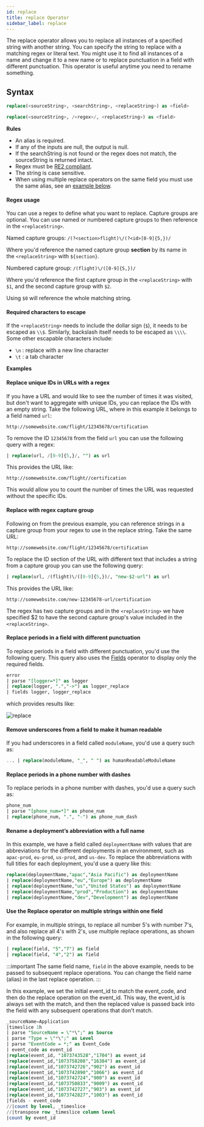 ```yaml
---
id: replace
title: replace Operator
sidebar_label: replace
---
```




The replace operator allows you to replace all instances of a specified string with another string. You can specify the string to replace with a matching regex or literal text. You might use it to find all instances of a name and change it to a new name or to replace punctuation in a field with different punctuation. This operator is useful anytime you need to rename something.


## Syntax

```sql
replace(<sourceString>, <searchString>, <replaceString>) as <field>
```

```sql
replace(<sourceString>, /<regex>/, <replaceString>) as <field>
```

**Rules**

* An alias is required.
* If any of the inputs are null, the output is null.
* If the searchString is not found or the regex does not match, the sourceString is returned intact.
* Regex must be [RE2 compliant](https://github.com/google/re2/wiki/Syntax).
* The string is case sensitive.
* When using multiple replace operators on the same field you must use the same alias, see an [example below](#use-the-replace-operator-on-multiple-strings-within-one-field).

#### Regex usage

You can use a regex to define what you want to replace. Capture groups are optional. You can use named or numbered capture groups to then reference in the `<replaceString>`.

Named capture groups: `/(?<section>flight)\/(?<id>[0-9]{5,})/`

Where you'd reference the named capture group **section** by its name in the `<replaceString>` with `${section}`.

Numbered capture group: `/(flight)\/([0-9]{5,})/`

Where you'd reference the first capture group in the `<replaceString>` with `$1`, and the second capture group with `$2`.

Using `$0` will reference the whole matching string.

#### Required characters to escape

If the `<replaceString>` needs to include the dollar sign (`$`), it needs to be escaped as `\\$`. Similarly, backslash itself needs to be escaped as `\\\\`. Some other escapable characters include:

* `\n` : replace with a new line character
* `\t` : a tab character

**Examples**

#### Replace unique IDs in URLs with a regex

If you have a URL and would like to see the number of times it was visited, but don't want to aggregate with unique IDs, you can replace the IDs with an empty string. Take the following URL, where in this example it belongs to a field named `url`:

`http://somewebsite.com/flight/12345678/certification`

To remove the ID `12345678` from the field `url` you can use the following query with a regex:

```sql
| replace(url, /[0-9]{5,}/, "") as url
```

This provides the URL like:

`http://somewebsite.com/flight//certification`

This would allow you to count the number of times the URL was requested without the specific IDs.

#### Replace with regex capture group

Following on from the previous example, you can reference strings in a capture group from your regex to use in the replace string. Take the same URL:

`http://somewebsite.com/flight/12345678/certification`

To replace the ID section of the URL with different text that includes a string from a capture group you can use the following query:

```sql
| replace(url, /(flight)\/([0-9]{5,})/, "new-$2-url") as url
```

This provides the URL like:

`http://somewebsite.com/new-12345678-url/certification`

The regex has two capture groups and in the `<replaceString>` we have specified $2 to have the second capture group's value included in the `<replaceString>`.

#### Replace periods in a field with different punctuation

To replace periods in a field with different punctuation, you'd use the following query. This query also uses the [Fields](#fields-operator) operator to display only the required fields.

```sql
error
| parse "[logger=*]" as logger
| replace(logger, ".","->") as logger_replace
| fields logger, logger_replace
```

which provides results like:

![replace](/img/reuse/query-search/replace_operator_example.png)

#### Remove underscores from a field to make it human readable

If you had underscores in a field called `moduleName`, you'd use a query such as:

```sql
... | replace(moduleName, "_", " ") as humanReadableModuleName
```

#### Replace periods in a phone number with dashes

To replace periods in a phone number with dashes, you'd use a query such as:

```sql
phone_num
| parse "[phone_num=*]" as phone_num
| replace(phone_num, ".", "-") as phone_num_dash
```

#### Rename a deployment’s abbreviation with a full name

In this example, we have a field called `deploymentName` with values that are abbreviations for the different deployments in an environment, such as `apac-prod`, `eu-prod`, `us-prod`, and `us-dev`. To replace the abbreviations with full titles for each deployment, you'd use a query like this:

```sql
replace(deploymentName,"apac","Asia Pacific") as deploymentName
| replace(deploymentName,"eu","Europe") as deploymentName
| replace(deploymentName,"us","United States") as deploymentName
| replace(deploymentName,"prod","Production") as deploymentName
| replace(deploymentName,"dev","Development") as deploymentName
```

#### Use the Replace operator on multiple strings within one field

For example, in multiple strings, to replace all number 5's with number 7's, and also replace all 4's with 2's, use multiple replace operations, as shown in the following query:

```sql
| replace(field, "5","7") as field
| replace(field, "4","2") as field
```

:::important
The same field name, `field` in the above example, needs to be passed to subsequent replace operations. You can change the field name (alias) in the last replace operation.
:::

In this example, we set the initial event_id to match the event_code, and then do the replace operation on the event_id. This way, the event_id is always set with the match, and then the replaced value is passed back into the field with any subsequent operations that don't match.

```sql
_sourceName=Application
|timeslice 1h
| parse "SourceName = \"*\";" as Source
| parse "Type = \"*\";" as Level
| parse "EventCode = *;" as Event_Code
| event_code as event_id
|replace(event_id, "1073743528","1704") as event_id
|replace(event_id,"1073758208","16384") as event_id
|replace(event_id,"1073742726","902") as event_id
|replace(event_id,"1073742890","1066") as event_id
|replace(event_id,"1073742724","900") as event_id
|replace(event_id,"1073750833","9009") as event_id
|replace(event_id,"1073742727","903") as event_id
|replace(event_id,"1073742827","1003") as event_id
|fields - event_code
//|count by level, _timeslice
//|transpose row _timeslice column level
|count by event_id
```
